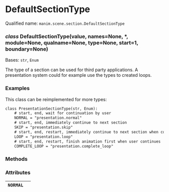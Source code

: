 # DefaultSectionType

Qualified name: `manim.scene.section.DefaultSectionType`

### *class* DefaultSectionType(value, names=None, \*, module=None, qualname=None, type=None, start=1, boundary=None)

Bases: `str`, `Enum`

The type of a section can be used for third party applications.
A presentation system could for example use the types to created loops.

### Examples

This class can be reimplemented for more types:

```default
class PresentationSectionType(str, Enum):
    # start, end, wait for continuation by user
    NORMAL = "presentation.normal"
    # start, end, immediately continue to next section
    SKIP = "presentation.skip"
    # start, end, restart, immediately continue to next section when continued by user
    LOOP = "presentation.loop"
    # start, end, restart, finish animation first when user continues
    COMPLETE_LOOP = "presentation.complete_loop"
```

### Methods

### Attributes

| `NORMAL`   |    |
|------------|----|
